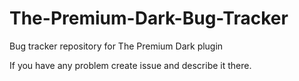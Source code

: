 # The-Premium-Dark-Bug-Tracker

Bug tracker repository for The Premium Dark plugin

If you have any problem create issue and describe it there.
